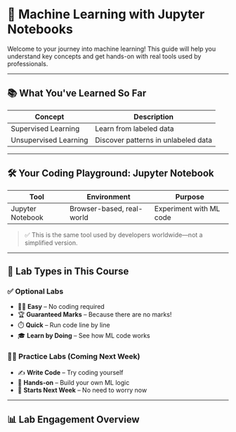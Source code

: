 # 🧠 Machine Learning with Jupyter Notebooks

Welcome to your journey into machine learning! This guide will help you understand key concepts and get hands-on with real tools used by professionals.

---

## 📚 What You've Learned So Far

| Concept              | Description                                |
|----------------------|--------------------------------------------|
| Supervised Learning  | Learn from labeled data                    |
| Unsupervised Learning| Discover patterns in unlabeled data        |

---

## 🛠️ Your Coding Playground: Jupyter Notebook

| Tool               | Environment             | Purpose                        |
|-------------------|-------------------------|--------------------------------|
| Jupyter Notebook  | Browser-based, real-world| Experiment with ML code        |

> ✅ This is the same tool used by developers worldwide—not a simplified version.

---

## 🧪 Lab Types in This Course

### ✅ Optional Labs

- 🧘‍♂️ **Easy** – No coding required  
- 🏆 **Guaranteed Marks** – Because there are no marks!  
- ⏱️ **Quick** – Run code line by line  
- 🎓 **Learn by Doing** – See how ML code works

### 🧑‍💻 Practice Labs (Coming Next Week)

- ✍️ **Write Code** – Try coding yourself  
- 🚀 **Hands-on** – Build your own ML logic  
- 📅 **Starts Next Week** – No need to worry now

---

## 📊 Lab Engagement Overview


